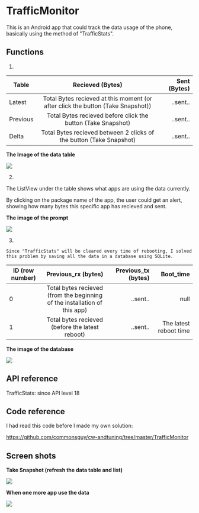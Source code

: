 # TrafficMonitor
  This is an Android app that could track the data usage of the phone, basically using the method of "TrafficStats".
  
  
## Functions
  1. 
  
| Table      | Recieved (Bytes)        | Sent (Bytes)  |
| ------------- |:-------------:| -----:|
| Latest      | Total Bytes recieved at this moment (or after click the button (Take Snapshot)) | ..sent.. |
| Previous      | Total Bytes recieved before click the button (Take Snapshot)      |   ..sent.. |
| Delta | Total Bytes recieved between 2 clicks of the button (Take Snapshot)     |    ..sent.. |
    
   **The Image of the data table**


 ![](./img/1.jpg)
  
  2. 
  
   The ListView under the table shows what apps are using the data currently.
  
   By clicking on the package name of the app, the user could get an alert, showing how many bytes this specific app has recieved and sent. 


**The image of the prompt**


 ![](./img/3.jpg)


  3. 
  
    Since "TrafficStats" will be cleared every time of rebooting, I solved this problem by saving all the data in a database using SQLite. 


| ID (row number)      | Previous_rx (bytes)       | Previous_tx (bytes) |  Boot_time |
| ------------- |:-------------:| -----:|-----:|
| 0      | Total bytes recieved (from the beginning of the installation of this app) | ..sent.. | null  |
| 1      | Total bytes recieved (before the latest reboot)  |  ..sent.. | The latest reboot time |


**The image of the database**


![](./img/2.png)



## API reference
  TrafficStats: since API level 18

## Code reference
  I had read this code before I made my own solution:
  
  https://github.com/commonsguy/cw-andtuning/tree/master/TrafficMonitor

## Screen shots


**Take Snapshot (refresh the data table and list)**

![](./img/first.gif)


**When one more app use the data**

![](./img/second.gif)
